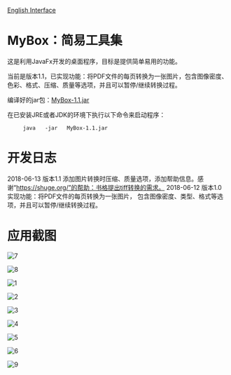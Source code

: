 
[English Interface](https://mararsh.github.io/MyBox/english_interface.html)

# MyBox：简易工具集

这是利用JavaFx开发的桌面程序，目标是提供简单易用的功能。

当前是版本1.1，已实现功能：将PDF文件的每页转换为一张图片，包含图像密度、色彩、格式、压缩、质量等选项，并且可以暂停/继续转换过程。

编译好的jar包：[MyBox-1.1.jar](https://mararsh.github.io/MyBox/MyBox-1.1.jar) 

在已安装JRE或者JDK的环境下执行以下命令来启动程序：
<PRE><CODE>     java   -jar   MyBox-1.1.jar</CODE></PRE>

# 开发日志

2018-06-13 版本1.1  添加图片转换时压缩、质量选项，添加帮助信息。感谢“https://shuge.org/”的帮助：书格提出tiff转换的需求。
2018-06-12 版本1.0  实现功能：将PDF文件的每页转换为一张图片， 包含图像密度、类型、格式等选项，并且可以暂停/继续转换过程。

# 应用截图

![7](https://mararsh.github.io/MyBox/7.png)

![8](https://mararsh.github.io/MyBox/8.png)

![1](https://mararsh.github.io/MyBox/1.png)

![2](https://mararsh.github.io/MyBox/2.png)

![3](https://mararsh.github.io/MyBox/3.png)

![4](https://mararsh.github.io/MyBox/4.png)

![5](https://mararsh.github.io/MyBox/5.png)

![6](https://mararsh.github.io/MyBox/6.png)

![9](https://mararsh.github.io/MyBox/9.png)


